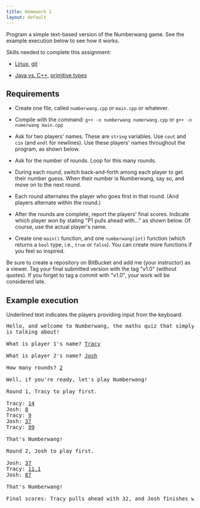 ```yaml
---
title: Homework 1
layout: default
---
```


Program a simple text-based version of the Numberwang game. See the
example execution below to see how it works.

Skills needed to complete this assignment:

- [Linux](/lecture/linux.html), [git](/lecture/git.html)

- [Java vs. C++](/lecture/java-vs-cpp.html),
  [primitive types](/lecture/types-and-classes.html)

## Requirements

- Create one file, called `numberwang.cpp` or `main.cpp` or whatever.

- Compile with the command: `g++ -o numberwang numerwang.cpp` or `g++ -o numerwang main.cpp`

- Ask for two players' names. These are `string` variables. Use `cout`
  and `cin` (and `endl` for newlines). Use these players' names
  throughout the program, as shown below.

- Ask for the number of rounds. Loop for this many rounds.

- During each round, switch back-and-forth among each player to get
  their number guess. When their number is Numberwang, say so, and
  move on to the next round.

- Each round alternates the player who goes first in that round. (And
  players alternate within the round.)

- After the rounds are complete, report the players' final
  scores. Indicate which player won by stating "P1 pulls ahead
  with..." as shown below. Of course, use the actual player's name.

- Create one `main()` function, and one `numberwang(int)` function
  (which returns a `bool` type, i.e., `true` or `false`). You can
  create more functions if you feel so inspired.

Be sure to create a repository on BitBucket and add me (your
instructor) as a viewer. Tag your final submitted version with the tag
"v1.0" (without quotes). If you forget to tag a commit with "v1.0",
your work will be considered late.

## Example execution

Underlined text indicates the players providing input from the keyboard.

<pre>
Hello, and welcome to Numberwang, the maths quiz that simply everyone
is talking about!

What is player 1's name? <u>Tracy</u>

What is player 2's name? <u>Josh</u>

How many rounds? <u>2</u>

Well, if you're ready, let's play Numberwang!

Round 1, Tracy to play first.

Tracy: <u>14</u>
Josh: <u>8</u>
Tracy: <u>9</u>
Josh: <u>37</u>
Tracy: <u>99</u>

That's Numberwang!

Round 2, Josh to play first.

Josh: <u>37</u>
Tracy: <u>11.1</u>
Josh: <u>87</u>

That's Numberwang!

Final scores: Tracy pulls ahead with 32, and Josh finishes with 13.
</pre>


